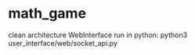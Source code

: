 # math_game
clean architecture 
WebInterface run in python:
python3 user_interface/web/socket_api.py
